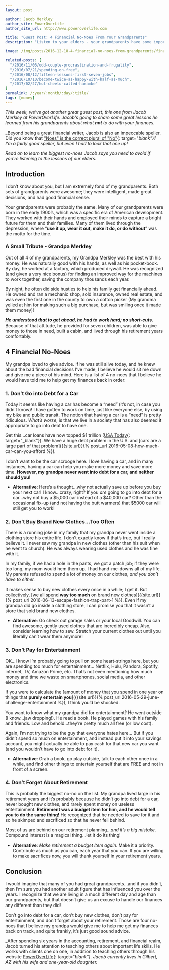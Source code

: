 ```yaml
---
layout: post

author: Jacob Merkley
author_site: PowerOverLife
author_site_url: http://www.poweroverlife.com

title: "Guest Post: 4 Financial No-Noes From Your Grandparents"
description: "Listen to your elders - your grandparents have some important lessons about no-noes to avoid if you want to improve your finances!"

image: /img/posts/2016-12-18-4-financial-no-noes-from-grandparents/financial-no-noes-grandparents.jpg

related-posts: [
  "/2016/11/06/odd-couple-procrastination-and-frugality",
  "/2016/07/21/spending-on-free",
  "/2016/08/12/fifteen-lessons-first-seven-jobs",
  "/2016/10/10/become-twice-as-happy-with-half-as-much",
  "/2017/02/27/hot-cheeto-called-harambe"
]
permalink: /:year/:month/:day/:title/
tags: [money]
---
```


_This week, we've got another great guest post; this one from Jacob Merkley at PowerOverLife. Jacob's going to share some great lessons he learned from his grandparents about what_ ___not___ _to do with your finances._

_Beyond being a great financial writer, Jacob is also an impeccable speller. Did you know that ["Noes" is the correct plural of "No"](http://the-penultimate-word.com/2010/07/20/noes-the-plural-form-of-the-word-no/){: target="_blank"}? I'm a fairly good speller, but even I had to look that one up!_

_Read on to learn the biggest no-noes Jacob says you need to avoid if you're listening to the lessons of our elders._

## Introduction

I don’t know about you, but I am extremely fond of my grandparents.  Both sets of grandparents were awesome; they were intelligent, made great decisions, and had good financial sense.  

Your grandparents were probably the same.  Many of our grandparents were born in the early 1900’s, which was a specific era of American development.  They worked with their hands and employed their minds to capture a bright future for them and their families.  Many of them lived through the depression, where “__use it up, wear it out, make it do, or do without__” was the motto for the time.

### A Small Tribute - Grandpa Merkley

Out of all 4 of my grandparents, my Grandpa Merkley was the best with his money.  He was naturally good with his hands, as well as his pocket-book.  By day, he worked at a factory, which produced drywall.  He was recognized (and given a very nice bonus) for finding an improved way for the machines to work together, saving the company thousands each year.  

By night, he often did side hustles to help his family get financially ahead.  He owned and ran a mechanic shop, sold insurance, owned real estate, and was even the first one in the county to own a cotton picker (My grandma yelled at him for making such a big purchase, but was smiling once it made them money)!

___He understood that to get ahead, he had to work hard; no short-cuts.___  Because of that attitude, he provided for seven children, was able to give money to those in need, built a cabin, and lived through his retirement years comfortably.


## 4 Financial No-Noes

My grandpa loved to give advice.  If he was still alive today, and he knew about the bad financial decisions I’ve made, I believe he would sit me down and give me a piece of his mind.  Here is a list of 4 no-noes that I believe he would have told me to help get my finances back in order:

### 1. Don’t Go into Debt for a Car

Today it seems like having a car has become a “need” (it’s not, in case you didn’t know)!  I have gotten to work on time, just like everyone else, by using my bike and public transit.  The notion that having a car is a “need” is pretty ridiculous.  _What’s worse_, is that we live in a society that has also deemed it appropriate to go into debt to have one.

Get this…car loans have now topped $1 trillion ([USA Today](http://www.usatoday.com/story/money/cars/2016/09/06/car-loans-now-top-1-trillion-delinquency-rates-rise/89911210/){: target="_blank"}).  We have a huge debt problem in the U.S. and [cars are a large part of that problem]({{site.url}}{% post_url 2016-05-08-how-much-car-can-you-afford %}).

I don’t want to be the car scrooge here. I love having a car, and in many instances, having a car can help you make more money and save more time.  __However, my grandpa never went into debt for a car, and neither should you!__

* __Alternative__: Here’s a thought…why not actually save up before you buy your next car!  I know...crazy, right?  If you _are_ going to go into debt for a car…why not buy a $5,000 car instead of a $40,000 car?  Other than the occasional fix-up (and not having the butt warmers) that $5000 car will still get you to work!

### 2. Don’t Buy Brand New Clothes…Too Often

There is a running joke in my family that my grandpa never went inside a clothing store his entire life.  I don’t exactly know if that’s true, but I really believe it.  I never saw my grandpa in new clothes (other than his suit when he went to church).  He was always wearing used clothes and he was fine with it.

In my family, if we had a hole in the pants, we got a patch job; if they were too long, my mom would hem them up.  I had hand-me-downs all of my life.  My parents refused to spend a lot of money on our clothes, _and you don’t have to either._

It makes sense to buy new clothes every once in a while; I get it.  But collectively, [we all spend __way too much__ on brand new clothes]({{site.url}}{% post_url 2016-06-13-escape-fashion-trap-part-1 %}).  Even if my grandpa did go inside a clothing store, I can promise you that it wasn’t a store that sold brand new clothes.

* __Alternative__: Go check out garage sales or your local Goodwill.  You can find awesome, gently used clothes that are incredibly cheap.  Also, consider learning how to sew.  Stretch your current clothes out until you literally can’t wear them anymore!  

### 3. Don’t Pay for Entertainment

OK…I know I’m probably going to pull on some heart-strings here, but you are spending too much for entertainment… Netflix, Hulu, Pandora, Spotify, internet, TV, Amazon Prime, etc.  That’s not even mentioning how much money and time we waste on smartphones, social media, and other electronics.  

If you were to calculate the [amount of money that you spend in one year on things that __purely entertain you__]({{site.url}}{% post_url 2016-05-29-june-challenge-entertainment %}), I think you’d be shocked.  

You want to know what my grandpa did for entertainment?  He went outside (I know…jaw dropping!). He read a book.  He played games with his family and friends.  Low and behold…they’re pretty much all free (or low cost).

Again, I’m not trying to be the guy that everyone hates here… But if you didn’t spend so much on entertainment, and instead put it into your savings account, you might actually be able to pay cash for that new car you want (and you wouldn’t have to go into debt for it).

* __Alternative__: Grab a book, go play outside, talk to each other once in a while, and find other things to entertain yourself that are FREE and not in front of a screen.  

### 4. Don’t Forget About Retirement

This is probably the biggest no-no on the list.  My grandpa lived large in his retirement years and it’s probably because he didn’t go into debt for a car, never bought new clothes, and rarely spent money on useless entertainment.  __Retirement was a budget item for him, and he would tell you to do the same thing!__  He recognized that he needed to save for it and so he skimped and sacrificed so that he never fell behind.  

Most of us are behind on our retirement planning…_and it’s a big mistake_.  Compound interest is a magical thing…let it do its thing!

* __Alternative__: _Make retirement a budget item again_.  Make it a priority.  Contribute as much as you can, each year that you can.  If you are willing to make sacrifices now, you will thank yourself in your retirement years.

## Conclusion

I would imagine that many of you had great grandparents…and if you didn’t, then I’m sure you had another adult figure that has influenced you over the years.  I recognize that we are living in a much different day and age than our grandparents, but that doesn’t give us an excuse to handle our finances any different than they did!

Don’t go into debt for a car, don’t buy new clothes, don’t pay for entertainment, and don’t forget about your retirement. Those are four no-noes that I believe my grandpa would give me to help me get my finances back on track, and quite frankly, it’s just good sound advice.

_After spending six years in the accounting, retirement, and financial realm, Jacob turned his attention to teaching others about important life skills.  He works with clients one on one, in addition to teaching others through his website [PowerOverLife](http://www.poweroverlife.com){: target="_blank"}.  Jacob currently lives in Gilbert, AZ with his wife and one-year-old daughter._
